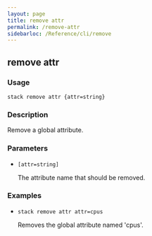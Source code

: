 ```yaml
---
layout: page
title: remove attr
permalink: /remove-attr
sidebarloc: /Reference/cli/remove
---
```


## remove attr

### Usage

`stack remove attr {attr=string}`

### Description

Remove a global attribute.

### Parameters
* `[attr=string]`

   The attribute name that should be removed.

### Examples

* `stack remove attr attr=cpus`

   Removes the global attribute named 'cpus'.



